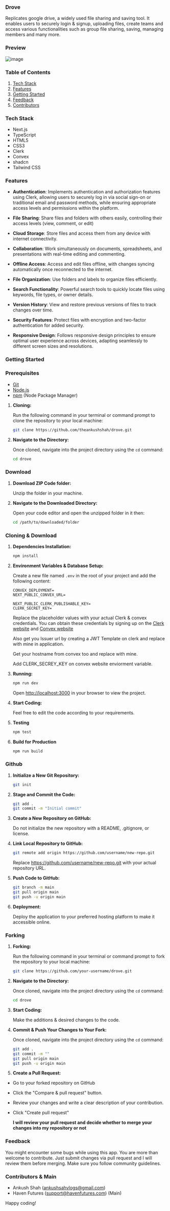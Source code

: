 ### Drove

Replicates google drive, a widely used file sharing and saving tool. It enables users to securely login & signup, uploading files, create teams and access various functionalities such as group file sharing, saving, managing members and many more.

### Preview

![image](public/Preview.png)

### <a name="table">Table of Contents</a>

1. [Tech Stack](#tech-stack)
2. [Features](#features)
3. [Getting Started](#getting-started)
4. [Feedback](#feedback)
5. [Contributors](#contributors)


### <a name="tech-stack">Tech Stack</a>

- Next.js
- TypeScript
- HTML5
- CSS3
- Clerk
- Convex
- shadcn
- Tailwind CSS

### <a name="features">Features</a>

- **Authentication**: Implements authentication and authorization features using Clerk, allowing users to securely log in via social sign-on or traditional email and password methods, while ensuring appropriate access levels and permissions within the platform.

- **File Sharing**: Share files and folders with others easily, controlling their access levels (view, comment, or edit)

- **Cloud Storage**: Store files and access them from any device with internet connectivity.

- **Collaboration**: Work simultaneously on documents, spreadsheets, and presentations with real-time editing and commenting.

- **Offline Access**: Access and edit files offline, with changes syncing automatically once reconnected to the internet.

- **File Organization**: Use folders and labels to organize files efficiently.

- **Search Functionality**: Powerful search tools to quickly locate files using keywords, file types, or owner details.

- **Version History**: View and restore previous versions of files to track changes over time.

- **Security Features**: Protect files with encryption and two-factor authentication for added security.

- **Responsive Design**: Follows responsive design principles to ensure optimal user experience across devices, adapting seamlessly to different screen sizes and resolutions.

### <a name="getting-started">Getting Started</a>

### Prerequisites

- [Git](https://git-scm.com/)
- [Node.js](https://nodejs.org/en)
- [npm](https://www.npmjs.com/) (Node Package Manager)

1. **Cloning:** 

    Run the following command in your terminal or command prompt to clone the repository to your local machine:

    ```bash
    git clone https://github.com/theankushshah/drove.git
    ```

2. **Navigate to the Directory:** 
    
    Once cloned, navigate into the project directory using the `cd` command:

    ```bash
    cd drove
    ```

### Download

1. **Download ZIP Code folder:** 

    Unzip the folder in your machine.

2. **Navigate to the Downloaded Directory:** 

    Open your code editor and open the unzipped folder in it then:

    ```bash
    cd /path/to/downloaded/folder
    ```

### Cloning & Download

1. **Dependencies Installation:**

    ```bash
    npm install
    ```

2. **Environment Variables & Database Setup:** 

    Create a new file named `.env` in the root of your project and add the following content:

    ```env
    CONVEX_DEPLOYMENT=
    NEXT_PUBLIC_CONVEX_URL=

    NEXT_PUBLIC_CLERK_PUBLISHABLE_KEY=
    CLERK_SECRET_KEY=
    ```

    Replace the placeholder values with your actual Clerk & convex credentials. You can obtain these credentials by signing up on the [Clerk website](https://clerk.com/) and [Convex website](https://www.convex.dev/)

    Also get you Issuer url by creating a JWT Template on clerk and replace with mine in application.

    Get your hostname from convex too and replace with mine.

    Add CLERK_SECREY_KEY on convex website enviorment variable.

3. **Running:**

    ```bash
    npm run dev
    ```

    Open [http://localhost:3000](http://localhost:3000) in your browser to view the project.

4. **Start Coding:** 

    Feel free to edit the code according to your requirements. 

5. **Testing**

    ```bash
    npm test
    ```

6. **Build for Production**

    ```bash
    npm run build
    ```

### Github

1. **Initialize a New Git Repository:**

    ```bash
    git init
    ```

2. **Stage and Commit the Code:**

    ```bash
    git add .
    git commit -m "Initial commit"
    ```

3. **Create a New Repository on GitHub:**

    Do not initialize the new repository with a README, .gitignore, or license.

4. **Link Local Repository to GitHub:**

    ```bash
    git remote add origin https://github.com/username/new-repo.git
    ```

    Replace https://github.com/username/new-repo.git with your actual repository URL.

5. **Push Code to GitHub:**

    ```bash
    git branch -m main
    git pull origin main
    git push -u origin main
    ```

6. **Deployment:** 
    
    Deploy the application to your preferred hosting platform to make it accessible online.


### Forking

1. **Forking:** 

    Run the following command in your terminal or command prompt to fork the repository to your local machine:

    ```bash
    git clone https://github.com/your-username/drove.git
    ```

2. **Navigate to the Directory:** 

    Once cloned, navigate into the project directory using the `cd` command:

    ```bash
    cd drove
    ```

3. **Start Coding:** 

    Make the additions & desired changes to the code.

4. **Commit & Push Your Changes to Your Fork:** 

    Once cloned, navigate into the project directory using the `cd` command:

    ```bash
    git add .
    git commit -m ""
    git pull origin main
    git push -u origin main
    ```

5. **Create a Pull Request:**

- Go to your forked repository on GitHub
- Click the "Compare & pull request" button.
- Review your changes and write a clear description of your contribution.
- Click "Create pull request"

    **I will review your pull request and decide whether to merge your changes into my repository or not**

### <a name="feedback">Feedback</a>

You might encounter some bugs while using this app. You are more than welcome to contribute. Just submit changes via pull request and I will review them before merging. Make sure you follow community guidelines.

### <a name="contributors">Contributors & Main</a>

- Ankush Shah (ankushsahvlogs@gmail.com)
- Haven Futures (support@havenfutures.com) (Main)

Happy coding!